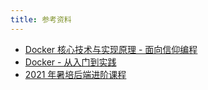 ```yaml
---
title: 参考资料
---
```


- [Docker 核心技术与实现原理 - 面向信仰编程](https://draveness.me/docker/)
- [Docker - 从入门到实践](https://yeasy.gitbook.io/docker_practice/)
- [2021 年暑培后端进阶课程](https://www.xuetangx.com/learn/THUSAST08091234567890/THUSAST08091234567890/8571842/video/13167567)
